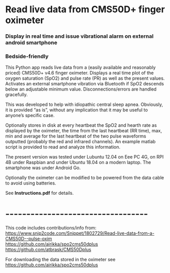 # Read live data from CMS50D+ finger oximeter
### Display in real time and issue vibrational alarm on external android smartphone
### Bedside-friendly

This Python app reads live data from a (easily available and reasonably priced) CMS50D+ v4.6 finger oximeter. Displays a real time plot of the oxygen saturation (SpO2) and pulse rate (PR) as well as the present values. Activates an external smartphone vibration via Bluetooth if SpO2 descends below an adjustable minimum value. Disconnections/errors are handled gracefully.

This was developed to help with idiopathic central sleep apnea. Obviously, it is provided “as is”, without any implication that it may be useful to anyone’s specific case.

Optionally stores in disk at every heartbeat the SpO2 and hearth rate as displayed by the oximeter, the time from the last heartbeat (RR time), max, min and average for the last heartbeat of the two pulse waveforms outputted (probably the red and infrared channels). An example matlab script is provided to read and analyze this information.

The present version was tested under Lubuntu 12.04 on Eee PC 4G, on RPI 4B under Raspbian and under Ubuntu 18.04 on a modern laptop. The smartphone was under Android Go.

Optionally the oximeter can be modified to be powered from the data cable to avoid using batteries.

See **Instructions.pdf** for details.


# ----------------------------------
This code includes contributions/info from:\
https://www.snip2code.com/Snippet/1802729/Read-live-data-from-a-CMS50D--pulse-oxim \
https://github.com/airikka/spo2cms50dplus \
https://github.com/atbrask/CMS50Dplus

For downloading the data stored in the oximeter see\
https://github.com/airikka/spo2cms50dplus
